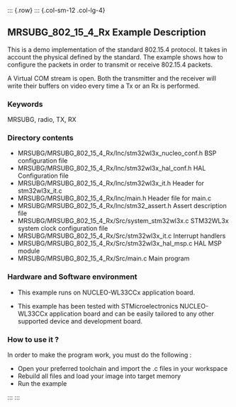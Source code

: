 ::: {.row}
::: {.col-sm-12 .col-lg-4}
## <b>MRSUBG_802_15_4_Rx Example Description</b>

This is a demo implementation of the standard 802.15.4 protocol. It takes in account the physical defined by the standard. The example shows how to configure the packets in order to transmit or receive 802.15.4 packets.

A Virtual COM stream is open. Both the transmitter and the receiver will write their buffers on video every time a Tx or an Rx is performed.

### <b>Keywords</b>

MRSUBG, radio, TX, RX

### <b>Directory contents</b>

  - MRSUBG/MRSUBG_802_15_4_Rx/Inc/stm32wl3x_nucleo_conf.h       BSP configuration file
  - MRSUBG/MRSUBG_802_15_4_Rx/Inc/stm32wl3x_hal_conf.h          HAL Configuration file
  - MRSUBG/MRSUBG_802_15_4_Rx/Inc/stm32wl3x_it.h                Header for stm32wl3x_it.c
  - MRSUBG/MRSUBG_802_15_4_Rx/Inc/main.h                        Header file for main.c
  - MRSUBG/MRSUBG_802_15_4_Rx/Inc/stm32_assert.h                Assert description file
  - MRSUBG/MRSUBG_802_15_4_Rx/Src/system_stm32wl3x.c            STM32WL3x system clock configuration file
  - MRSUBG/MRSUBG_802_15_4_Rx/Src/stm32wl3x_it.c                Interrupt handlers
  - MRSUBG/MRSUBG_802_15_4_Rx/Src/stm32wl3x_hal_msp.c           HAL MSP module
  - MRSUBG/MRSUBG_802_15_4_Rx/Src/main.c                        Main program

### <b>Hardware and Software environment</b>

  - This example runs on NUCLEO-WL33CCx application board.

  - This example has been tested with STMicroelectronics NUCLEO-WL33CCx application board and can be easily tailored to any other supported device and development board.  

### <b>How to use it ?</b>

In order to make the program work, you must do the following :

 - Open your preferred toolchain and import the .c files in your workspace
 - Rebuild all files and load your image into target memory
 - Run the example

:::
:::